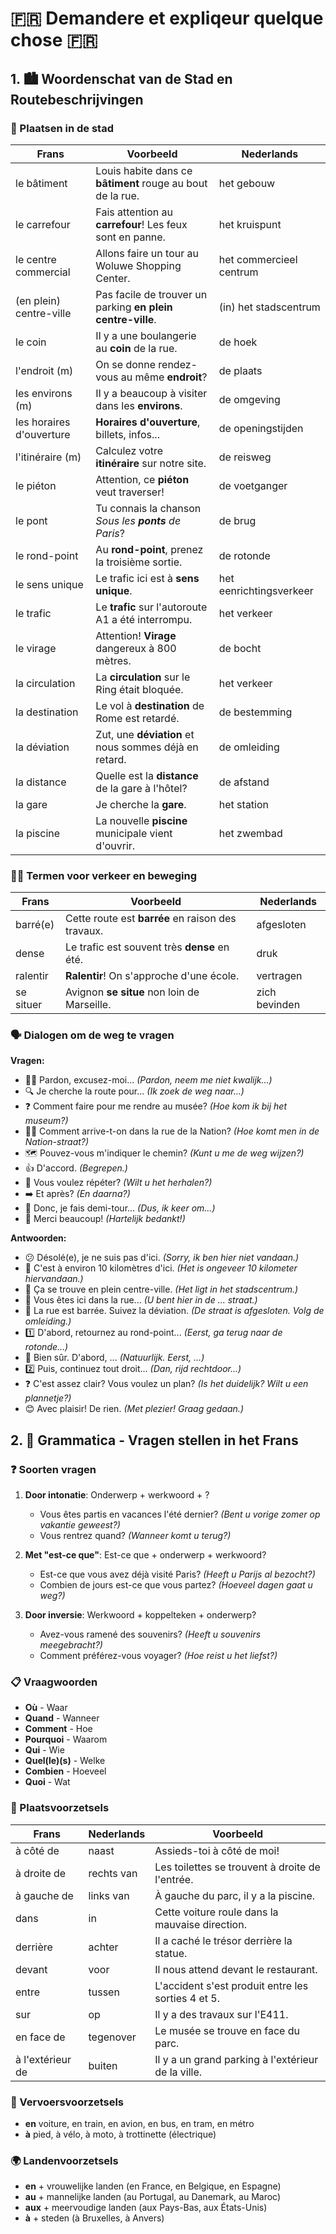 # 🇫🇷 Demandere et expliqeur quelque chose 🇫🇷

## 1. 🏙️ Woordenschat van de Stad en Routebeschrijvingen

### 🏢 Plaatsen in de stad
| Frans | Voorbeeld | Nederlands |
|----------|---------|------------|
| le bâtiment | Louis habite dans ce **bâtiment** rouge au bout de la rue. | het gebouw |
| le carrefour | Fais attention au **carrefour**! Les feux sont en panne. | het kruispunt |
| le centre commercial | Allons faire un tour au Woluwe Shopping Center. | het commercieel centrum |
| (en plein) centre-ville | Pas facile de trouver un parking **en plein centre-ville**. | (in) het stadscentrum |
| le coin | Il y a une boulangerie au **coin** de la rue. | de hoek |
| l'endroit (m) | On se donne rendez-vous au même **endroit**? | de plaats |
| les environs (m) | Il y a beaucoup à visiter dans les **environs**. | de omgeving |
| les horaires d'ouverture | **Horaires d'ouverture**, billets, infos... | de openingstijden |
| l'itinéraire (m) | Calculez votre **itinéraire** sur notre site. | de reisweg |
| le piéton | Attention, ce **piéton** veut traverser! | de voetganger |
| le pont | Tu connais la chanson *Sous les **ponts** de Paris*? | de brug |
| le rond-point | Au **rond-point**, prenez la troisième sortie. | de rotonde |
| le sens unique | Le trafic ici est à **sens unique**. | het eenrichtingsverkeer |
| le trafic | Le **trafic** sur l'autoroute A1 a été interrompu. | het verkeer |
| le virage | Attention! **Virage** dangereux à 800 mètres. | de bocht |
| la circulation | La **circulation** sur le Ring était bloquée. | het verkeer |
| la destination | Le vol à **destination** de Rome est retardé. | de bestemming |
| la déviation | Zut, une **déviation** et nous sommes déjà en retard. | de omleiding |
| la distance | Quelle est la **distance** de la gare à l'hôtel? | de afstand |
| la gare | Je cherche la **gare**. | het station |
| la piscine | La nouvelle **piscine** municipale vient d'ouvrir. | het zwembad |

### 🚶‍♂️ Termen voor verkeer en beweging
| Frans | Voorbeeld | Nederlands |
|----------|---------|------------|
| barré(e) | Cette route est **barrée** en raison des travaux. | afgesloten |
| dense | Le trafic est souvent très **dense** en été. | druk |
| ralentir | **Ralentir**! On s'approche d'une école. | vertragen |
| se situer | Avignon **se situe** non loin de Marseille. | zich bevinden |

### 🗣️ Dialogen om de weg te vragen

**Vragen:**
- 🙋‍♂️ Pardon, excusez-moi... *(Pardon, neem me niet kwalijk...)*
- 🔍 Je cherche la route pour... *(Ik zoek de weg naar...)*
- ❓ Comment faire pour me rendre au musée? *(Hoe kom ik bij het museum?)*
- 🚶‍♀️ Comment arrive-t-on dans la rue de la Nation? *(Hoe komt men in de Nation-straat?)*
- 🗺️ Pouvez-vous m'indiquer le chemin? *(Kunt u me de weg wijzen?)*
- 👍 D'accord. *(Begrepen.)*
- 🔄 Vous voulez répéter? *(Wilt u het herhalen?)*
- ➡️ Et après? *(En daarna?)*
- 🔄 Donc, je fais demi-tour... *(Dus, ik keer om...)*
- 🙏 Merci beaucoup! *(Hartelijk bedankt!)*

**Antwoorden:**
- 😕 Désolé(e), je ne suis pas d'ici. *(Sorry, ik ben hier niet vandaan.)*
- 📏 C'est à environ 10 kilomètres d'ici. *(Het is ongeveer 10 kilometer hiervandaan.)*
- 📍 Ça se trouve en plein centre-ville. *(Het ligt in het stadscentrum.)*
- 📱 Vous êtes ici dans la rue... *(U bent hier in de ... straat.)*
- 🚧 La rue est barrée. Suivez la déviation. *(De straat is afgesloten. Volg de omleiding.)*
- 1️⃣ D'abord, retournez au rond-point... *(Eerst, ga terug naar de rotonde...)*
- 🔁 Bien sûr. D'abord, ... *(Natuurlijk. Eerst, ...)*
- 2️⃣ Puis, continuez tout droit... *(Dan, rijd rechtdoor...)*
- ❓ C'est assez clair? Vous voulez un plan? *(Is het duidelijk? Wilt u een plannetje?)*
- 😊 Avec plaisir! De rien. *(Met plezier! Graag gedaan.)*

## 2. 📝 Grammatica - Vragen stellen in het Frans

### ❓ Soorten vragen

1. **Door intonatie**: Onderwerp + werkwoord + ?
   - Vous êtes partis en vacances l'été dernier? *(Bent u vorige zomer op vakantie geweest?)*
   - Vous rentrez quand? *(Wanneer komt u terug?)*

2. **Met "est-ce que"**: Est-ce que + onderwerp + werkwoord?
   - Est-ce que vous avez déjà visité Paris? *(Heeft u Parijs al bezocht?)*
   - Combien de jours est-ce que vous partez? *(Hoeveel dagen gaat u weg?)*

3. **Door inversie**: Werkwoord + koppelteken + onderwerp?
   - Avez-vous ramené des souvenirs? *(Heeft u souvenirs meegebracht?)*
   - Comment préférez-vous voyager? *(Hoe reist u het liefst?)*

### 📋 Vraagwoorden
- **Où** - Waar
- **Quand** - Wanneer
- **Comment** - Hoe
- **Pourquoi** - Waarom
- **Qui** - Wie
- **Quel(le)(s)** - Welke
- **Combien** - Hoeveel
- **Quoi** - Wat

### 📍 Plaatsvoorzetsels
| Frans | Nederlands | Voorbeeld |
|-------|------------|-----------|
| à côté de | naast | Assieds-toi à côté de moi! |
| à droite de | rechts van | Les toilettes se trouvent à droite de l'entrée. |
| à gauche de | links van | À gauche du parc, il y a la piscine. |
| dans | in | Cette voiture roule dans la mauvaise direction. |
| derrière | achter | Il a caché le trésor derrière la statue. |
| devant | voor | Il nous attend devant le restaurant. |
| entre | tussen | L'accident s'est produit entre les sorties 4 et 5. |
| sur | op | Il y a des travaux sur l'E411. |
| en face de | tegenover | Le musée se trouve en face du parc. |
| à l'extérieur de | buiten | Il y a un grand parking à l'extérieur de la ville. |

### 🚗 Vervoersvoorzetsels
- **en** voiture, en train, en avion, en bus, en tram, en métro
- **à** pied, à vélo, à moto, à trottinette (électrique)

### 🌍 Landenvoorzetsels
- **en** + vrouwelijke landen (en France, en Belgique, en Espagne)
- **au** + mannelijke landen (au Portugal, au Danemark, au Maroc)
- **aux** + meervoudige landen (aux Pays-Bas, aux États-Unis)
- **à** + steden (à Bruxelles, à Anvers)
